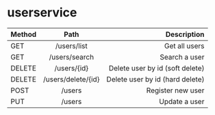 # userservice


| Method    |   Path    			| 		 Description 				|
| :---      |     :---:     		|          ---: 					|
|GET		| /users/list			|	Get all users                   |
|GET		| /users/search			|	Search a user        			| 
|DELETE		| /users/{id}			|	Delete user by id (soft delete) |
|DELETE		| /users/delete/{id}	|	Delete user by id (hard delete) |
|POST		| /users				|	Register new user               |
|PUT		| /users				|	Update a user                   |

